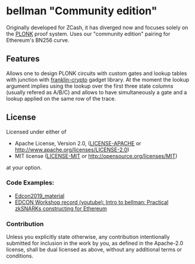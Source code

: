 # bellman "Community edition"
 
Originally developed for ZCash, it has diverged now and focuses solely on the [PLONK](https://eprint.iacr.org/2019/953) proof system. Uses our "community edition" pairing for Ethereum's BN256 curve. 

## Features

Allows one to design PLONK circuits with custom gates and lookup tables with junction with [franklin-crypto](https://github.com/matter-labs/franklin-crypto) gadget library. At the moment the lookup argument implies using the lookup over the first three state columns (usually refered as A/B/C) and allows to have simultaneously a gate and a lookup applied on the same row of the trace.

## License

Licensed under either of

 * Apache License, Version 2.0, ([LICENSE-APACHE](LICENSE-APACHE) or http://www.apache.org/licenses/LICENSE-2.0)
 * MIT license ([LICENSE-MIT](LICENSE-MIT) or http://opensource.org/licenses/MIT)

at your option.

### Code Examples:

- [Edcon2019_material](https://github.com/matter-labs/Edcon2019_material)
- [EDCON Workshop record (youtube): Intro to bellman: Practical zkSNARKs constructing for Ethereum](https://www.youtube.com/watch?v=tUY0YGTpehg&t=74s)

### Contribution

Unless you explicitly state otherwise, any contribution intentionally
submitted for inclusion in the work by you, as defined in the Apache-2.0
license, shall be dual licensed as above, without any additional terms or
conditions.
